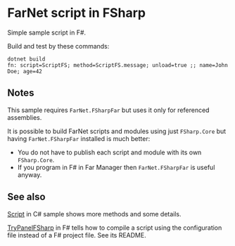 # FarNet script in FSharp

Simple sample script in F#.

Build and test by these commands:

```
dotnet build
fn: script=ScriptFS; method=ScriptFS.message; unload=true ;; name=John Doe; age=42
```

## Notes

This sample requires `FarNet.FSharpFar` but uses it only for referenced assemblies.

It is possible to build FarNet scripts and modules using just `FSharp.Core` but
having `FarNet.FSharpFar` installed is much better:

- You do not have to publish each script and module with its own `FSharp.Core`.
- If you program in F# in Far Manager then `FarNet.FSharpFar` is useful anyway.

## See also

[Script](../Script) in C# sample shows more methods and some details.

[TryPanelFSharp](../../FSharpFar/samples/TryPanelFSharp) in F# tells how to
compile a script using the configuration file instead of a F# project file.
See its README.
